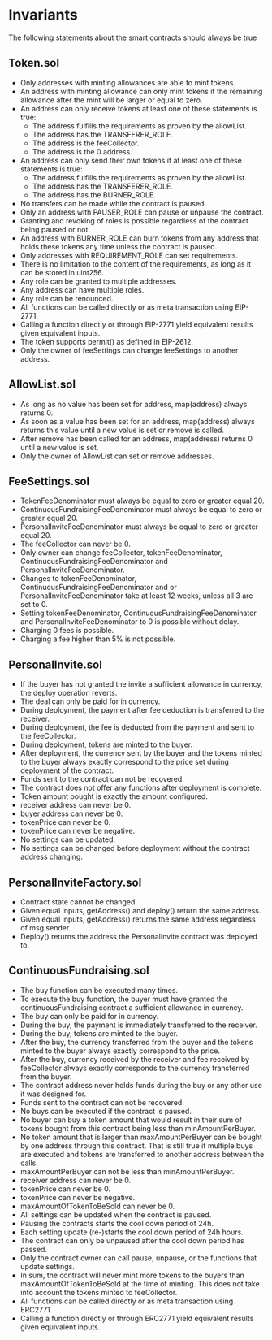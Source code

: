 # Invariants

The following statements about the smart contracts should always be true

## Token.sol

- Only addresses with minting allowances are able to mint tokens.
- An address with minting allowance can only mint tokens if the remaining allowance after the mint will be larger or equal to zero.
- An address can only receive tokens at least one of these statements is true:
  - The address fulfills the requirements as proven by the allowList.
  - The address has the TRANSFERER_ROLE.
  - The address is the feeCollector.
  - The address is the 0 address.
- An address can only send their own tokens if at least one of these statements is true:
  - The address fulfills the requirements as proven by the allowList.
  - The address has the TRANSFERER_ROLE.
  - The address has the BURNER_ROLE.
- No transfers can be made while the contract is paused.
- Only an address with PAUSER_ROLE can pause or unpause the contract.
- Granting and revoking of roles is possible regardless of the contract being paused or not.
- An address with BURNER_ROLE can burn tokens from any address that holds these tokens any time unless the contract is paused.
- Only addresses with REQUIREMENT_ROLE can set requirements.
- There is no limitation to the content of the requirements, as long as it can be stored in uint256.
- Any role can be granted to multiple addresses.
- Any address can have multiple roles.
- Any role can be renounced.
- All functions can be called directly or as meta transaction using EIP-2771.
- Calling a function directly or through EIP-2771 yield equivalent results given equivalent inputs.
- The token supports permit() as defined in EIP-2612.
- Only the owner of feeSettings can change feeSettings to another address.

## AllowList.sol

- As long as no value has been set for address, map(address) always returns 0.
- As soon as a value has been set for an address, map(address) always returns this value until a new value is set or remove is called.
- After remove has been called for an address, map(address) returns 0 until a new value is set.
- Only the owner of AllowList can set or remove addresses.

## FeeSettings.sol

- TokenFeeDenominator must always be equal to zero or greater equal 20.
- ContinuousFundraisingFeeDenominator must always be equal to zero or greater equal 20.
- PersonalInviteFeeDenominator must always be equal to zero or greater equal 20.
- The feeCollector can never be 0.
- Only owner can change feeCollector, tokenFeeDenominator, ContinuousFundraisingFeeDenominator and PersonalInviteFeeDenominator.
- Changes to tokenFeeDenominator, ContinuousFundraisingFeeDenominator and or PersonalInviteFeeDenominator take at least 12 weeks, unless all 3 are set to 0.
- Setting tokenFeeDenominator, ContinuousFundraisingFeeDenominator and PersonalInviteFeeDenominator to 0 is possible without delay.
- Charging 0 fees is possible.
- Charging a fee higher than 5% is not possible.

## PersonalInvite.sol

- If the buyer has not granted the invite a sufficient allowance in currency, the deploy operation reverts.
- The deal can only be paid for in currency.
- During deployment, the payment after fee deduction is transferred to the receiver.
- During deployment, the fee is deducted from the payment and sent to the feeCollector.
- During deployment, tokens are minted to the buyer.
- After deployment, the currency sent by the buyer and the tokens minted to the buyer always exactly correspond to the price set during deployment of the contract.
- Funds sent to the contract can not be recovered.
- The contract does not offer any functions after deployment is complete.
- Token amount bought is exactly the amount configured.
- receiver address can never be 0.
- buyer address can never be 0.
- tokenPrice can never be 0.
- tokenPrice can never be negative.
- No settings can be updated.
- No settings can be changed before deployment without the contract address changing.

## PersonalInviteFactory.sol

- Contract state cannot be changed.
- Given equal inputs, getAddress() and deploy() return the same address.
- Given equal inputs, getAddress() returns the same address regardless of msg.sender.
- Deploy() returns the address the PersonalInvite contract was deployed to.

## ContinuousFundraising.sol

- The buy function can be executed many times.
- To execute the buy function, the buyer must have granted the continuousFundraising contract a sufficient allowance in currency.
- The buy can only be paid for in currency.
- During the buy, the payment is immediately transferred to the receiver.
- During the buy, tokens are minted to the buyer.
- After the buy, the currency transferred from the buyer and the tokens minted to the buyer always exactly correspond to the price.
- After the buy, currency received by the receiver and fee received by feeCollector always exactly corresponds to the currency transferred from the buyer.
- The contract address never holds funds during the buy or any other use it was designed for.
- Funds sent to the contract can not be recovered.
- No buys can be executed if the contract is paused.
- No buyer can buy a token amount that would result in their sum of tokens bought from this contract being less than minAmountPerBuyer.
- No token amount that is larger than maxAmountPerBuyer can be bought by one address through this contract. That is still true if multiple buys are executed and tokens are transferred to another address between the calls.
- maxAmountPerBuyer can not be less than minAmountPerBuyer.
- receiver address can never be 0.
- tokenPrice can never be 0.
- tokenPrice can never be negative.
- maxAmountOfTokenToBeSold can never be 0.
- All settings can be updated when the contract is paused.
- Pausing the contracts starts the cool down period of 24h.
- Each setting update (re-)starts the cool down period of 24h hours.
- The contract can only be unpaused after the cool down period has passed.
- Only the contract owner can call pause, unpause, or the functions that update settings.
- In sum, the contract will never mint more tokens to the buyers than maxAmountOfTokenToBeSold at the time of minting. This does not take into account the tokens minted to feeCollector.
- All functions can be called directly or as meta transaction using ERC2771.
- Calling a function directly or through ERC2771 yield equivalent results given equivalent inputs.
